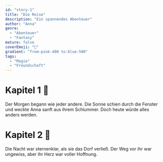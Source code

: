 ```yaml
---
id: "story-1"
title: "Die Reise"
description: "Ein spannendes Abenteuer"
author: "Anna"
genre:
  - "Abenteuer"
  - "Fantasy"
mature: false
coverEmoji: "🦄"
gradient: "from-pink-400 to-blue-500"
tags:
  - "Magie"
  - "Freundschaft"
---
```


# Kapitel 1 🌄

Der Morgen begann wie jeder andere. Die Sonne schien durch die Fenster und weckte Anna sanft aus ihrem Schlummer. Doch heute würde alles anders werden.

# Kapitel 2 🌌

Die Nacht war sternenklar, als sie das Dorf verließ. Der Weg vor ihr war ungewiss, aber ihr Herz war voller Hoffnung.